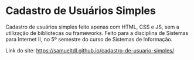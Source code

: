 # Cadastro de Usuários Simples
Cadastro de usuários simples feito apenas com HTML, CSS e JS, sem a utilização de bibliotecas ou frameworks. Feito para a disciplina de Sistemas para Internet II, no 5º semestre do curso de Sistemas de Informação.

Link do site: https://samueltdl.github.io/cadastro-de-usuario-simples/
